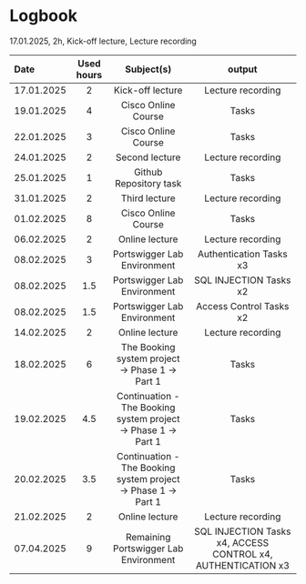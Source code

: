 # Logbook

17.01.2025, 2h, Kick-off lecture, Lecture recording

| Date  | Used hours | Subject(s) |  output |
| :---         |     :---:      |     :---:      |     :---:      |
| 17.01.2025 | 2 | Kick-off lecture  | Lecture recording  |
| 19.01.2025 | 4 | Cisco Online Course  | Tasks  |
| 22.01.2025 | 3 | Cisco Online Course  | Tasks  |
| 24.01.2025 | 2 |   Second lecture  | Lecture recording  |
| 25.01.2025 | 1 |   Github Repository task  | Tasks  |
| 31.01.2025 | 2 |   Third lecture  | Lecture recording  |
| 01.02.2025 | 8 | Cisco Online Course  | Tasks  |
| 06.02.2025 | 2 |   Online lecture  | Lecture recording  |
| 08.02.2025 | 3 | Portswigger Lab Environment   | Authentication Tasks x3  |
| 08.02.2025 | 1.5 | Portswigger Lab Environment   | SQL INJECTION Tasks x2  |
| 08.02.2025 | 1.5 | Portswigger Lab Environment   | Access Control Tasks x2  |
| 14.02.2025 | 2 |   Online lecture  | Lecture recording  |
| 18.02.2025 | 6 | The Booking system project → Phase 1 → Part 1   | Tasks  |
| 19.02.2025 | 4.5 | Continuation - The Booking system project → Phase 1 → Part 1   | Tasks  |
| 20.02.2025 | 3.5 | Continuation - The Booking system project → Phase 1 → Part 1   | Tasks  |
| 21.02.2025 | 2 |   Online lecture  | Lecture recording  |
| 07.04.2025 | 9 | Remaining Portswigger Lab Environment   | SQL INJECTION Tasks x4, ACCESS CONTROL x4, AUTHENTICATION x3  |
